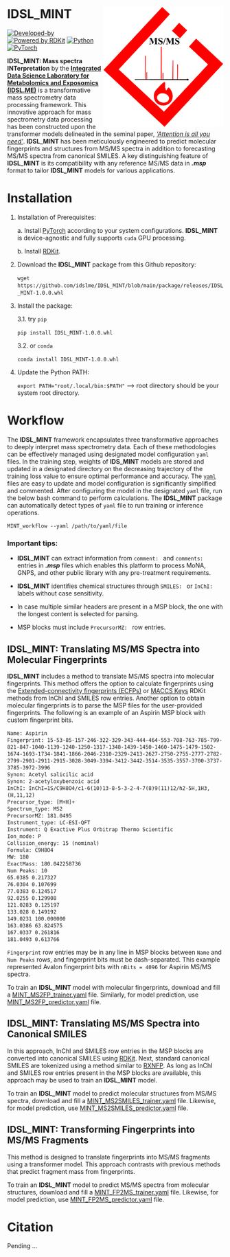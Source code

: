 # IDSL_MINT<img src='MINT_educational_files/Figures/IDSL_MINT-logo.png' width="280px" align="right" />
<!-- badges: start -->
[![Developed-by](https://img.shields.io/badge/Developed_by-Sadjad_Fakouri_Baygi-blue)](https://github.com/sajfb)
[![Powered by RDKit](https://img.shields.io/badge/Powered%20by-RDKit-3838ff.svg?logo=data:image/png;base64,iVBORw0KGgoAAAANSUhEUgAAABAAAAAQBAMAAADt3eJSAAAABGdBTUEAALGPC/xhBQAAACBjSFJNAAB6JgAAgIQAAPoAAACA6AAAdTAAAOpgAAA6mAAAF3CculE8AAAAFVBMVEXc3NwUFP8UPP9kZP+MjP+0tP////9ZXZotAAAAAXRSTlMAQObYZgAAAAFiS0dEBmFmuH0AAAAHdElNRQfmAwsPGi+MyC9RAAAAQElEQVQI12NgQABGQUEBMENISUkRLKBsbGwEEhIyBgJFsICLC0iIUdnExcUZwnANQWfApKCK4doRBsKtQFgKAQC5Ww1JEHSEkAAAACV0RVh0ZGF0ZTpjcmVhdGUAMjAyMi0wMy0xMVQxNToyNjo0NyswMDowMDzr2J4AAAAldEVYdGRhdGU6bW9kaWZ5ADIwMjItMDMtMTFUMTU6MjY6NDcrMDA6MDBNtmAiAAAAAElFTkSuQmCC)](https://www.rdkit.org/)
[![Python](https://img.shields.io/pypi/pyversions/d3blocks)](https://img.shields.io/pypi/pyversions/d3blocks)
[![PyTorch](https://img.shields.io/badge/PyTorch-EE4C2C?style=for-the-badge&logo=pytorch&logoColor=white)](https://github.com/pytorch)

<!-- badges: end -->

**IDSL_MINT: Mass spectra INTerpretation** by the [**Integrated Data Science Laboratory for Metabolomics and Exposomics (IDSL.ME)**](https://www.idsl.me) is a transformative mass spectrometry data processing framework. This innovative approach for mass spectrometry data processing has been constructed upon the transformer models delineated in the seminal paper, [*'Attention is all you need'*](https://arxiv.org/abs/1706.03762). **IDSL_MINT** has been meticulously engineered to predict molecular fingerprints and structures from MS/MS spectra in addition to forecasting MS/MS spectra from canonical SMILES. A key distinguishing feature of **IDSL_MINT** is its compatibility with any reference MS/MS data in ***.msp*** format to tailor **IDSL_MINT** models for various applications.

# Installation

1. Installation of Prerequisites:
    
    a. Install [PyTorch](https://pytorch.org/get-started/locally) according to your system configurations. **IDSL_MINT** is device-agnostic and fully supports `cuda` GPU processing.

    b. Install [RDKit](https://www.rdkit.org/docs/Install.html).

2. Download the **IDSL_MINT** package from this Github repository:

    `wget https://github.com/idslme/IDSL_MINT/blob/main/package/releases/IDSL_MINT-1.0.0.whl`

3. Install the package:

	3.1. try `pip`
 
	`pip install IDSL_MINT-1.0.0.whl`
    
	3.2. or `conda`

	`conda install IDSL_MINT-1.0.0.whl`

4. Update the Python PATH:

	`export PATH="root/.local/bin:$PATH"` --> root directory should be your system root directory.


# Workflow
The **IDSL_MINT** framework encapsulates three transformative approaches to deeply interpret mass spectrometry data. Each of these methodologies can be effectively managed using designated model configuration `yaml` files. In the training step, weights of **IDS_MINT** models are stored and updated in a designated directory on the decreasing trajectory of the training loss value to ensure optimal performance and accuracy. The [`yaml`](https://github.com/idslme/IDSL_MINT/tree/main/package/YAML) files are easy to update and model configuration is significantly simplified and commented. After configuring the model in the designated `yaml` file, run the below bash command to perform calculations. The **IDSL_MINT** package can automatically detect types of `yaml` file to run training or inference operations.

    MINT_workflow --yaml /path/to/yaml/file

### Important tips:
- **IDSL_MINT** can extract information from `comment: ` and `comments: ` entries in ***.msp*** files which enables this platform to process MoNA, GNPS, and other public library with any pre-treatment requirements.

- **IDSL_MINT** identifies chemical structures through `SMILES: ` or `InChI: ` labels without case sensitivity.

- In case multiple similar headers are present in a MSP block, the one with the longest content is selected for parsing.

- MSP blocks must include `PrecursorMZ: ` row entries.


## IDSL_MINT: Translating MS/MS Spectra into Molecular Fingerprints
**IDSL_MINT** includes a method to translate MS/MS spectra into molecular fingerprints. This method offers the option to calculate fingerprints using the [Extended-connectivity fingerprints (ECFPs)](https://doi.org/10.1021/ci100050t) or [MACCS Keys](https://doi.org/10.1021/ci200081k) RDKit methods from InChI and SMILES row entries. Another option to obtain molecular fingerprints is to parse the MSP files for the user-provided fingerprints. The following is an example of an Aspirin MSP block with custom fingerprint bits.


    Name: Aspirin
    Fingerprint: 15-53-85-157-246-322-329-343-444-464-553-708-763-785-799-821-847-1040-1139-1240-1250-1317-1348-1439-1450-1460-1475-1479-1502-1674-1693-1734-1841-1866-2046-2310-2329-2413-2627-2750-2755-2777-2782-2799-2901-2911-2915-3028-3049-3394-3412-3442-3514-3535-3557-3700-3737-3785-3972-3996
    Synon: Acetyl salicilic acid
    Synon: 2-acetyloxybenzoic acid
    InChI: InChI=1S/C9H8O4/c1-6(10)13-8-5-3-2-4-7(8)9(11)12/h2-5H,1H3,(H,11,12)
    Precursor_type: [M+H]+
    Spectrum_type: MS2
    PrecursorMZ: 181.0495
    Instrument_type: LC-ESI-QFT
    Instrument: Q Exactive Plus Orbitrap Thermo Scientific
    Ion_mode: P
    Collision_energy: 15 (nominal)
    Formula: C9H8O4
    MW: 180
    ExactMass: 180.042258736
    Num Peaks: 10
    65.0385 0.217327
    76.0304 0.107699
    77.0383 0.124517
    92.0255 0.129908
    121.0283 0.125197
    133.028 0.149192
    149.0231 100.000000
    163.0386 63.824575
    167.0337 0.261816
    181.0493 0.613766


`Fingerprint` row entries may be in any line in MSP blocks between `Name` and `Num Peaks` rows, and fingerprint bits must be dash-separated. This example represented Avalon fingerprint bits with `nBits = 4096` for Aspirin MS/MS spectra.

To train an **IDSL_MINT** model with molecular fingerprints, download and fill a [MINT_MS2FP_trainer.yaml](https://github.com/idslme/IDSL_MINT/blob/main/package/YAML/MINT_MS2FP_trainer.yaml) file. Similarly, for model prediction, use [MINT_MS2FP_predictor.yaml](https://github.com/idslme/IDSL_MINT/blob/main/package/YAML/MINT_MS2FP_predictor.yaml) file.

## IDSL_MINT: Translating MS/MS Spectra into Canonical SMILES

In this approach, InChI and SMILES row entries in the MSP blocks are converted into canonical SMILES using [RDKit](https://www.rdkit.org). Next, standard canonical SMILES are tokenized using a method similar to [RXNFP](https://rxn4chemistry.github.io/rxnfp). As long as InChI and SMILES row entries present in the MSP blocks are available, this approach may be used to train an **IDSL_MINT** model.

To train an **IDSL_MINT** model to predict molecular structures from MS/MS spectra, download and fill a [MINT_MS2SMILES_trainer.yaml](https://github.com/idslme/IDSL_MINT/blob/main/package/YAML/MINT_MS2SMILES_trainer.yaml) file. Likewise, for model prediction, use [MINT_MS2SMILES_predictor.yaml](https://github.com/idslme/IDSL_MINT/blob/main/package/YAML/MINT_MS2SMILES_predictor.yaml) file.

## IDSL_MINT: Transforming Fingerprints into MS/MS Fragments

This method is designed to translate fingerprints into MS/MS fragments using a transformer model. This approach contrasts with previous methods that predict fragment mass from fingerprints. 

To train an **IDSL_MINT** model to predict MS/MS spectra from molecular structures, download and fill a [MINT_FP2MS_trainer.yaml](https://github.com/idslme/IDSL_MINT/blob/main/package/YAML/MINT_FP2MS_trainer.yaml) file. Likewise, for model prediction, use [MINT_FP2MS_predictor.yaml](https://github.com/idslme/IDSL_MINT/blob/main/package/YAML/MINT_FP2MS_predictor.yaml) file.

# Citation
Pending ...